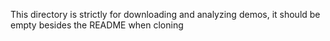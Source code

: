 This directory is strictly for downloading and analyzing demos, it should be empty besides the README when cloning